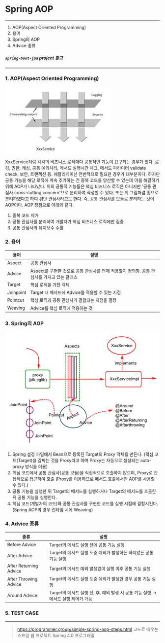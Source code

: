# Spring AOP

---

1. AOP(Aspect Oriented Programming)
2. 용어
3. Spring의 AOP
4. Advice 종류

##### `spring-boot-jpa` project 참고

---

### 1. AOP(Aspect Oriented Programming)

<img src="./images/aop_cross-cutting-concern.jpeg" title="cross-cutting concern" alt="aop"></img>

XxxService처럼 각각의 비즈니스 로직마다 공통적인 기능이 요구되는 경우가 있다. 로깅, 권한, 캐싱, 공통 예외처리, 메서드 실행시간 체크, 메서드 파라미터 validate check, 보안, 트랜젝션 등. 애플리케이션 전반적으로 필요한 경우가 대부분이다. 하지만 공통 기능을 해당 로직에 계속 추가하는 건 중복 코드를 양산할 수 있는데 이를 해결하기 위해 AOP가 나타났다.
위의 공통적 기능들은 핵심 비즈니스 로직은 아니지만 '공통 관심사 cross-cutting concern'으로 분리하여 작성할 수 있다. 또는 위 그림처럼 횡으로 분리하였다고 하여 횡단 관심사라고도 한다.
즉, 공통 관심사를 모듈로 분리하는 것이 AOP이다. AOP 장점으로 아래와 같다.

1. 중복 코드 제거
2. 공통 관심사를 분리하여 개발자가 핵심 비즈니스 로직에만 집중
3. 공통 관심사의 유지보수 수월

### 2. 용어

|용어|설명|
|--|--|
|Aspect|공통 관심사|
|Advice|Aspect를 구현한 것으로 공통 관심사를 언제 적용할지 정의함. 공통 관심사를 가지고 있는 클래스|
|Target|핵심 로직을 가진 객체|
|Joinpoint|Target 내 메서드에 Advice를 적용할 수 있는 지점|
|Pointcut|핵심 로직과 공통 관심사가 결합되는 지점을 결정|
|Weaving|Advice를 핵심 로직에 적용하는 것|

### 3. Spring의 AOP
<img src="./images/aop_process.jpeg" title="proxy" alt="proxy"></img>
1. Spring 설정 파일에서 Bean으로 등록된 Target의 Proxy 객체를 만든다. (핵심 코드(Target)을 감싸는 것을 Proxy라고 하며 Proxy는 자동으로 생성되는 auto-proxy 방식을 이용)
2. 핵심 코드에서 공통 관심사(공통 모듈)을 직접적으로 호출하지 않으며, Proxy로 간접적으로 접근하여 호출 (Proxy를 이용하므로 메서드 호출에서만 AOP를 사용할 수 있다.)
3. 공통 기능을 실행한 뒤 Target의 메서드를 실행하거나 Target의 메서드를 호출한 뒤 공통 기능을 실행한다.
4. 핵심 코드(개발자의 코드)와 공통 관심사를 구현한 코드를 실행 시점에 결합시킨다. (Spring AOP의 경우 런타임 시에 Weaving)
 

### 4. Advice 종류

|종류|설명|
|--|--|
|Before Advice|Target의 메서드 실행 전에 공통 기능 실행|
|After Advice| Target의 메서드 실행 도중 예외가 발생하든 하지않든 공통 기능 실행|
|After Returning Advice| Target의 메서드 예외 발생없이 실행 이후 공통 기능 실행|
|After Throwing Advice| Target의 메서드 실행 도중 예외가 발생한 경우 공통 기능 실행|
|Around Advice|Target의 메서드 실행 전, 후, 예외 발생 시 공통 기능 실행 → 메서드 실행 제어가 가능|


### 5. TEST CASE

---
> https://programmer.group/simple-spring-aop-steps.html 
> 코드로 배우는 스프링 웹 프로젝트
> Spring 4.0 프로그래밍
